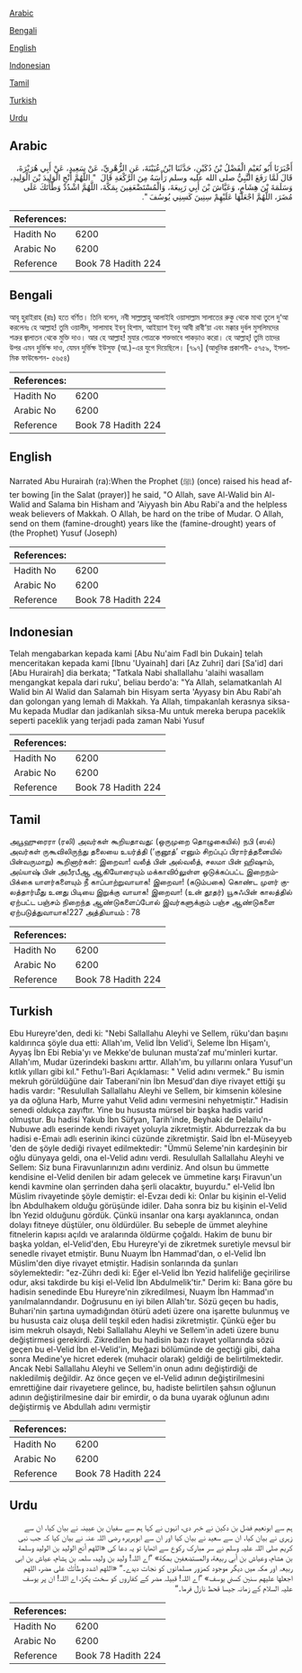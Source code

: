 [Arabic](#arabic)

[Bengali](#bengali)

[English](#english)

[Indonesian](#indonesian)

[Tamil](#tamil)

[Turkish](#turkish)

[Urdu](#urdu)

## Arabic


<div dir="rtl" lang="ar" style={{fontSize:'larger',backgroundColor:'#f8f9fa',padding:20}}>
أَخْبَرَنَا أَبُو نُعَيْمٍ الْفَضْلُ بْنُ دُكَيْنٍ، حَدَّثَنَا ابْنُ عُيَيْنَةَ، عَنِ الزُّهْرِيِّ، عَنْ سَعِيدٍ، عَنْ أَبِي هُرَيْرَةَ، قَالَ لَمَّا رَفَعَ النَّبِيُّ صلى الله عليه وسلم رَأْسَهُ مِنَ الرَّكْعَةِ قَالَ ‏ "‏ اللَّهُمَّ أَنْجِ الْوَلِيدَ بْنَ الْوَلِيدِ، وَسَلَمَةَ بْنَ هِشَامٍ، وَعَيَّاشَ بْنَ أَبِي رَبِيعَةَ، وَالْمُسْتَضْعَفِينَ بِمَكَّةَ، اللَّهُمَّ اشْدُدْ وَطْأَتَكَ عَلَى مُضَرَ، اللَّهُمَّ اجْعَلْهَا عَلَيْهِمْ سِنِينَ كَسِنِي يُوسُفَ ‏"‏‏.‏
</div>
<div style={{backgroundColor:'#f8f9fa',padding:20, marginBottom: 10}}><table> <thead> <tr> <th>References:</th> <th></th> </tr> </thead> <tbody><tr><td>Hadith No</td><td>6200</td></tr><tr><td>Arabic No</td><td>6200</td></tr><tr><td>Reference</td><td>Book 78 Hadith 224</td></tr></tbody></table></div>

## Bengali


<div dir="ltr" lang="bn" style={{fontSize:'larger',backgroundColor:'#f8f9fa',padding:20}}>
আবূ হুরাইরাহ (রাঃ) হতে বর্ণিত। তিনি বলেন, নবী সাল্লাল্লাহু আলাইহি ওয়াসাল্লাম সালাতের রুকু থেকে মাথা তুলে দু‘আ করলেনঃ হে আল্লাহ! তুমি ওয়ালীদ, সালামাহ ইবনু হিশাম, আইয়্যাশ ইবনু আবী রাবী‘য়া এবং মক্কার দুর্বল মুসলিমদের শত্রুর জ্বালাতন থেকে মুক্তি দাও। আর হে আল্লাহ! মুযার গোত্রকে শক্তভাবে পাকড়াও করো। হে আল্লাহ্! তুমি তাদের উপর এমন দুর্ভিক্ষ দাও, যেমন দুর্ভিক্ষ ইউসুফ (আ.)-এর যুগে দিয়েছিলে। [৭৯৭] (আধুনিক প্রকাশনী- ৫৭৫৯, ইসলামিক ফাউন্ডেশন- ৫৬৫৪)
</div>
<div style={{backgroundColor:'#f8f9fa',padding:20, marginBottom: 10}}><table> <thead> <tr> <th>References:</th> <th></th> </tr> </thead> <tbody><tr><td>Hadith No</td><td>6200</td></tr><tr><td>Arabic No</td><td>6200</td></tr><tr><td>Reference</td><td>Book 78 Hadith 224</td></tr></tbody></table></div>

## English


<div dir="ltr" lang="en" style={{fontSize:'larger',backgroundColor:'#f8f9fa',padding:20}}>
Narrated Abu Hurairah (ra):When the Prophet (ﷺ) (once) raised his head after bowing [in the Salat (prayer)] he said, "O Allah, save Al-Walid bin Al-Walid and Salama bin Hisham and 'Aiyyash bin Abu Rabi'a and the helpless weak believers of Makkah. O Allah, be hard on the tribe of Mudar. O Allah, send on them (famine-drought) years like the (famine-drought) years of (the Prophet) Yusuf (Joseph)
</div>
<div style={{backgroundColor:'#f8f9fa',padding:20, marginBottom: 10}}><table> <thead> <tr> <th>References:</th> <th></th> </tr> </thead> <tbody><tr><td>Hadith No</td><td>6200</td></tr><tr><td>Arabic No</td><td>6200</td></tr><tr><td>Reference</td><td>Book 78 Hadith 224</td></tr></tbody></table></div>

## Indonesian


<div dir="ltr" lang="id" style={{fontSize:'larger',backgroundColor:'#f8f9fa',padding:20}}>
Telah mengabarkan kepada kami [Abu Nu'aim Fadl bin Dukain] telah menceritakan kepada kami [Ibnu 'Uyainah] dari [Az Zuhri] dari [Sa'id] dari [Abu Hurairah] dia berkata; "Tatkala Nabi shallallahu 'alaihi wasallam mengangkat kepala dari ruku', beliau berdo'a: "Ya Allah, selamatkanlah Al Walid bin Al Walid dan Salamah bin Hisyam serta 'Ayyasy bin Abu Rabi'ah dan golongan yang lemah di Makkah. Ya Allah, timpakanlah kerasnya siksa-Mu kepada Mudlar dan jadikanlah siksa-Mu untuk mereka berupa paceklik seperti paceklik yang terjadi pada zaman Nabi Yusuf
</div>
<div style={{backgroundColor:'#f8f9fa',padding:20, marginBottom: 10}}><table> <thead> <tr> <th>References:</th> <th></th> </tr> </thead> <tbody><tr><td>Hadith No</td><td>6200</td></tr><tr><td>Arabic No</td><td>6200</td></tr><tr><td>Reference</td><td>Book 78 Hadith 224</td></tr></tbody></table></div>

## Tamil


<div dir="ltr" lang="ta" style={{fontSize:'larger',backgroundColor:'#f8f9fa',padding:20}}>
அபூஹுரைரா (ரலி) அவர்கள் கூறியதாவது: (ஒருமுறை தொழுகையில்) நபி (ஸல்) அவர்கள் ருகூவிலிருந்து தலையை உயர்த்தி (‘குனூத்’ எனும் சிறப்புப் பிரார்த்தனையில் பின்வருமாறு) கூறினார்கள்: இறைவா! வலீத் பின் அல்வலீத், சலமா பின் ஹிஷாம், அய்யாஷ் பின் அபீரபீஆ ஆகியோரையும் மக்காவிóலுள்ள ஒடுக்கப்பட்ட இறைநம்பிக்கை யாளர்களையும் நீ காப்பாற்றுவாயாக! இறைவா! (கடும்பகை) கொண்ட முளர் குலத்தார்மீது உனது பிடியை இறுக்கு வாயாக! இறைவா! (உன் தூதர்) யூசுஃபின் காலத்தில் ஏற்பட்ட பஞ்சம் நிறைந்த ஆண்டுகளைப்போல் இவர்களுக்கும் பஞ்ச ஆண்டுகளை ஏற்படுத்துவாயாக!227 அத்தியாயம் : 78
</div>
<div style={{backgroundColor:'#f8f9fa',padding:20, marginBottom: 10}}><table> <thead> <tr> <th>References:</th> <th></th> </tr> </thead> <tbody><tr><td>Hadith No</td><td>6200</td></tr><tr><td>Arabic No</td><td>6200</td></tr><tr><td>Reference</td><td>Book 78 Hadith 224</td></tr></tbody></table></div>

## Turkish


<div dir="ltr" lang="tr" style={{fontSize:'larger',backgroundColor:'#f8f9fa',padding:20}}>
Ebu Hureyre'den, dedi ki: "Nebi Sallallahu Aleyhi ve Sellem, rüku'dan başını kaldırınca şöyle dua etti: Allah'ım, Velid İbn Velid'i, Seleme İbn Hişam'ı, Ayyaş İbn Ebi Rebia'yı ve Mekke'de bulunan musta’zaf mu'minleri kurtar. Allah'ım, Mudar üzerindeki baskını arttır. Allah'ım, bu yıllarını onlara Yusuf'un kıtlık yılları gibi kıl." Fethu'l-Bari Açıklaması: " Velid adını vermek." Bu ismin mekruh görüldüğüne dair Taberani'nin İbn Mesud'dan diye rivayet ettiği şu hadis vardır: "Resulullah Sallallahu Aleyhi ve Sellem, bir kimsenin kölesine ya da oğluna Harb, Murre yahut Velid adını vermesini nehyetmiştir." Hadisin senedi oldukça zayıftır. Yine bu hususta mürsel bir başka hadis varid olmuştur. Bu hadisi Yakub İbn Süfyan, Tarih'inde, Beyhaki de Delailu'n-Nubuwe adlı eserinde kendi rivayet yoluyla zikretmiştir. Abdurrezzak da bu hadisi e-Emaiı adlı eserinin ikinci cüzünde zikretmiştir. Said İbn el-Müseyyeb 'den de şöyle dediği rivayet edilmektedir: "Ümmü Seleme'nin kardeşinin bir oğlu dünyaya geldi, ona el-Velid adını verdi. Resulullah Sallallahu Aleyhi ve Sellem: Siz buna Firavunlarınızın adını verdiniz. And olsun bu ümmette kendisine el-Velid denilen bir adam gelecek ve ümmetine karşı Firavun'un kendi kavmine olan şerrinden daha şerli olacaktır, buyurdu." el-Velid İbn Müslim rivayetinde şöyle demiştir: el-Evzaı dedi ki: Onlar bu kişinin el-Velid İbn Abdulhakem olduğu görüşünde idiler. Daha sonra biz bu kişinin el-Velid İbn Yezid olduğunu gördük. Çünkü insanlar ona karşı ayaklanınca, ondan dolayı fitneye düştüler, onu öldürdüler. Bu sebeple de ümmet aleyhine fitnelerin kapısı açıldı ve aralarında öldürme çoğaldı. Hakim de bunu bir başka yoldan, el-Velid'den, Ebu Hureyre'yi de zikretmek suretiyle mevsul bir senedIe rivayet etmiştir. Bunu Nuaym İbn Hammad'dan, o el-Velid İbn Müslim'den diye rivayet etmiştir. Hadisin sonlarında da şunları söylemektedir: "ez-Zührı dedi ki: Eğer el-Velid İbn Yezid halifeliğe geçirilirse odur, aksi takdirde bu kişi el-Velid İbn Abdulmelik'tir." Derim ki: Bana göre bu hadisin senedinde Ebu Hureyre'nin zikredilmesi, Nuaym İbn Hammad'ın yanılmalanndandır. Doğrusunu en iyi bilen Allah'tır. Sözü geçen bu hadis, Buhari'nin şartına uymadığından ötürü adeti üzere ona işarette bulunmuş ve bu hususta caiz oluşa delil teşkil eden hadisi zikretmiştir. Çünkü eğer bu isim mekruh olsaydı, Nebi Sallallahu Aleyhi ve Sellem'in adeti üzere bunu değiştirmesi gerekirdi. Zikredilen bu hadisin bazı rivayet yollarında sözü geçen bu el-Velid İbn el-Velid'in, Meğazi bölümünde de geçtiği gibi, daha sonra Medine'ye hicret ederek (muhacir olarak) geldiği de belirtilmektedir. Ancak Nebi Sallallahu Aleyhi ve Sellem'in onun adını değiştirdiği de nakledilmiş değildir. Az önce geçen ve el-Velid adının değiştirilmesini emrettiğine dair rivayetıere gelince, bu, hadiste belirtilen şahsın oğlunun adının değiştirilmesine dair bir emirdir, o da buna uyarak oğlunun adını değiştirmiş ve Abdullah adını vermiştir
</div>
<div style={{backgroundColor:'#f8f9fa',padding:20, marginBottom: 10}}><table> <thead> <tr> <th>References:</th> <th></th> </tr> </thead> <tbody><tr><td>Hadith No</td><td>6200</td></tr><tr><td>Arabic No</td><td>6200</td></tr><tr><td>Reference</td><td>Book 78 Hadith 224</td></tr></tbody></table></div>

## Urdu


<div dir="rtl" lang="ur" style={{fontSize:'larger',backgroundColor:'#f8f9fa',padding:20}}>
ہم سے ابونعیم فضل بن دکین نے خبر دی، انہوں نے کہا ہم سے سفیان بن عیینہ نے بیان کیا، ان سے زہری نے بیان کیا، ان سے سعید نے بیان کیا اور ان سے ابوہریرہ رضی اللہ عنہ نے بیان کیا کہ جب نبی کریم صلی اللہ علیہ وسلم نے سر مبارک رکوع سے اٹھایا تو یہ دعا کی «اللهم أنج الوليد بن الوليد وسلمة بن هشام،‏‏‏‏ وعياش بن أبي ربيعة،‏‏‏‏ والمستضعفين بمكة» ”اے اللہ! ولید بن ولید، سلمہ بن ہشام، عیاش بن ابی ربیعہ اور مکہ میں دیگر موجود کمزور مسلمانوں کو نجات دیدے۔“ «اللهم اشدد وطأتك على مضر،‏‏‏‏ اللهم اجعلها عليهم سنين كسني يوسف» ”اے اللہ! قبیلہ مضر کے کفاروں کو سخت پکڑ، اے اللہ! ان پر یوسف علیہ السلام کے زمانہ جیسا قحط نازل فرما۔“
</div>
<div style={{backgroundColor:'#f8f9fa',padding:20, marginBottom: 10}}><table> <thead> <tr> <th>References:</th> <th></th> </tr> </thead> <tbody><tr><td>Hadith No</td><td>6200</td></tr><tr><td>Arabic No</td><td>6200</td></tr><tr><td>Reference</td><td>Book 78 Hadith 224</td></tr></tbody></table></div>